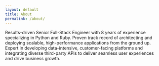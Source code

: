 ```yaml
---
layout: default
title: About
permalink: /about/
---
```


Results-driven Senior Full-Stack Engineer with 8 years of experience specializing in Python and Ruby. Proven track record of architecting and deploying scalable, high-performance applications from the ground up. Expert in developing data-intensive, customer-facing platforms and integrating diverse third-party APIs to deliver seamless user experiences and drive business growth.